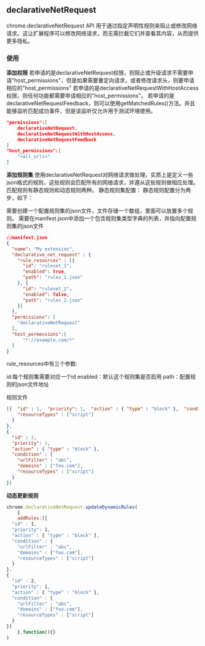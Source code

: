 
## declarativeNetRequest
chrome.declarativeNetRequest API 用于通过指定声明性规则来阻止或修改网络请求。这让扩展程序可以修改网络请求，而无需拦截它们并查看其内容，从而提供更多隐私。

### 使用
**添加权限**
若申请的是declarativeNetRequest权限，则阻止或升级请求不需要申请"host_permissions"，但是如果需要重定向请求，或者修改请求头，则要申请相应的"host_permissions"
若申请的是declarativeNetRequestWithHostAccess权限，则任何功能都需要申请相应的"host_permissions"。
若申请的是declarativeNetRequestFeedback，则可以使用getMatchedRules()方法。并且能够监听匹配成功事件，但是该监听仅允许用于测试环境使用。

```json
"permissions":[
    declarativeNetRequest,
    declarativeNetRequestWithHostAccess,
    declarativeNetRequestFeedback
]
"host_permissions":[
    "<all_urls>"
]
```

**添加规则集**
使用declarativeNetRequest对网络请求做处理，实质上是定义一些json格式的规则，这些规则会匹配所有的网络请求，并遵从这些规则做相应处理。匹配规则有静态规则和动态规则两种。
静态规则集配置：
静态规则配置分为两步，如下：

需要创建一个配置规则集的json文件，文件存储一个数组，里面可以放置多个规则。
需要在manifest.json中添加一个包含规则集类型字典的列表，并指向配置规则集的json文件
```json
//manifest.json
{
  "name": "My extension",
  "declarative_net_request" : {
    "rule_resources" : [{
      "id": "ruleset_1",
      "enabled": true,
      "path": "rules_1.json"
    }, {
      "id": "ruleset_2",
      "enabled": false,
      "path": "rules_2.json"
    }]
  },
  "permissions": [
    "declarativeNetRequest"
  ],
  "host_permessions":[
      "*://example.com/*"
  ]
}
```
rule_resources中有三个参数:

id:每个规则集需要对应一个id
enabled：默认这个规则集是否启用
path：配置规则的json文件地址

规则文件
```json
[{  "id" : 1,  "priority": 1,  "action" : { "type" : "block" },  "condition" : {    "urlFilter" : "abc",    "domains" : ["foo.com"],
    "resourceTypes" : ["script"]
  }
},
{
  "id" : 2,
  "priority": 1,
  "action" : { "type" : "block" },
  "condition" : {
    "urlFilter" : "abc",
    "domains" : ["foo.com"],
    "resourceTypes" : ["script"]
  }
}]
```

**动态更新规则**
```js
chrome.declarativeNetRequest.updateDynamicRules(
    {
    addRules:[{
  "id" : 1,
  "priority": 1,
  "action" : { "type" : "block" },
  "condition" : {
    "urlFilter" : "abc",
    "domains" : ["foo.com"],
    "resourceTypes" : ["script"]
  }
},
{
  "id" : 2,
  "priority": 1,
  "action" : { "type" : "block" },
  "condition" : {
    "urlFilter" : "abc",
    "domains" : ["foo.com"],
    "resourceTypes" : ["script"]
  }
}]
    },function(){}
)
```
